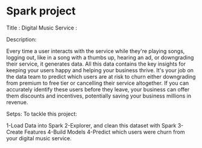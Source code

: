 # Spark project

Title : Digital Music Service :

Description:

Every time a user interacts with the service while they're playing songs, logging out, like in a song with a thumbs up, hearing an ad, or downgrading their service, it generates data.
All this data contains the key insights for keeping your users happy and helping your business thrive.
It's your job on the data team to predict which users are at risk to churn either downgrading from premium to free tier or cancelling their service altogether.
If you can accurately identify these users before they leave, your business can offer them discounts and incentives, potentially saving your business millions in revenue.

Setps:
To tackle this project:

1-Load Data into Spark
2-Explorer, and clean this dataset with Spark
3-Create Features
4-Build Models
4-Predict which users were churn from your digital music service.


